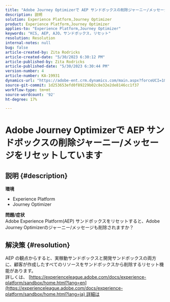 ```yaml
---
title: "Adobe Journey Optimizerで AEP サンドボックスの削除ジャーニー/メッセージをリセットしています"
description: 説明
solution: Experience Platform,Journey Optimizer
product: Experience Platform,Journey Optimizer
applies-to: "Experience Platform,Journey Optimizer"
keywords: "KCS, AEP, AJO，サンドボックス，リセット"
resolution: Resolution
internal-notes: null
bug: false
article-created-by: Zita Rodricks
article-created-date: "5/30/2023 6:30:12 PM"
article-published-by: Zita Rodricks
article-published-date: "5/30/2023 6:30:44 PM"
version-number: 4
article-number: KA-19931
dynamics-url: "https://adobe-ent.crm.dynamics.com/main.aspx?forceUCI=1&pagetype=entityrecord&etn=knowledgearticle&id=297e2603-18ff-ed11-8f6e-6045bd006b25"
source-git-commit: 1d253653efd0f89229b02c8e32e2de8146cc1f37
workflow-type: tm+mt
source-wordcount: '92'
ht-degree: 17%

---
```


# Adobe Journey Optimizerで AEP サンドボックスの削除ジャーニー/メッセージをリセットしています

## 説明 {#description}

<b>環境</b>
- Experience Platform
- Journey Optimizer

<b>問題/症状</b><br>Adobe Experience Platform(AEP) サンドボックスをリセットすると、Adobe Journey Optimizerのジャーニー/メッセージも削除されますか？

## 解決策 {#resolution}

AEP の観点からすると、実稼動サンドボックスと開発サンドボックスの両方に、顧客が作成したすべてのリソースをサンドボックスから削除するリセット機能があります。<br>
詳しくは、 [https://experienceleague.adobe.com/docs/experience-platform/sandbox/home.html?lang=en](https://experienceleague.adobe.com/docs/experience-platform/sandbox/home.html?lang=ja) 詳細は

